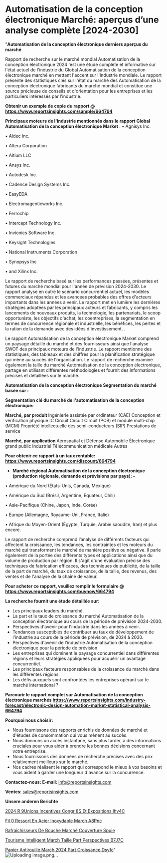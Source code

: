 # Automatisation de la conception électronique Marché: aperçus d’une analyse complète [2024-2030]

"<strong>Automatisation de la conception électronique derniers aperçus du marché</strong>

Rapport de recherche sur le marché mondial Automatisation de la conception électronique 2024 'est une étude complète et informative sur l'état actuel de l'industrie du Global Automatisation de la conception électronique marché en mettant l'accent sur l'industrie mondiale. Le rapport présente des statistiques clés sur l'état du marché des Automatisation de la conception électronique fabricants du marché mondial et constitue une source précieuse de conseils et d'orientation pour les entreprises et les particuliers intéressés par l'industrie.

<strong>Obtenir un exemple de copie du rapport @ <a href=https://www.reportsinsights.com/sample/664794>https://www.reportsinsights.com/sample/664794</a></strong>

<strong>Principaux moteurs de l'industrie mentionnés dans le rapport Global Automatisation de la conception électronique Market</strong> :
• Agnisys Inc.

• Aldec Inc.

• Altera Corporation

• Altium LLC

• Ansys Inc.

• Autodesk Inc.

• Cadence Design Systems Inc.

• EasyEDA

• Electromagenticworks Inc.

• Ferrochip

• Intercept Technology Inc.

• Invionics Software Inc.

• Keysight Technologies

• National Instruments Corporation

• Synopsys Inc

• and Xilinx Inc.

Le rapport de recherche basé sur les performances passées, présentes et futures du marché mondial pour l'année de prévision 2024-2030. Le rapport analyse en outre le scénario concurrentiel actuel, les modèles commerciaux répandus et les avancées probables des offres d'acteurs importants dans les années à venir. Le rapport met en lumière les dernières stratégies adoptées par les principaux acteurs et fabricants, y compris les lancements de nouveaux produits, la technologie, les partenariats, le scoop opportuniste, les objectifs d'achat, les coentreprises, la segmentation en termes de concurrence régionale et industrielle, les bénéfices, les pertes et la ration de la demande avec des idées d'investissement. .

Le rapport Automatisation de la conception électronique Market comprend un paysage détaillé du marché et des fournisseurs ainsi que l'analyse SWOT des principaux moteurs de l'industrie. Le rapport mentionne des statistiques, des tableaux et des chiffres pour la planification stratégique qui mène au succès de l'organisation. Le rapport de recherche examine également la taille du marché Automatisation de la conception électronique, partage en utilisant différentes méthodologies et fournit des informations précises et détaillées sur le marché.

<strong>Automatisation de la conception électronique Segmentation du marché basée sur :</strong>

<strong> Segmentation clé du marché de l'automatisation de la conception électronique: </strong>

<strong> Marché, par produit </strong>
Ingénierie assistée par ordinateur (CAE)
Conception et vérification physique IC
Circuit Circuit Circuit (PCB) et module multi-chip (MCM)
Propriété intellectuelle des semi-conducteurs (SIP)
Prestations de service

<strong> Marché, par application </strong>
Aérospatial et Défense
Automobile
Électronique grand public
Industriel
Télécommunication médicale
Autres

<strong>Pour obtenir ce rapport à un taux rentable: <a href=https://www.reportsinsights.com/discount/664794>https://www.reportsinsights.com/discount/664794</a></strong>
<ul>
  <li><strong>Marché régional Automatisation de la conception électronique (production régionale, demande et prévisions par pays): -</strong></li>
</ul>
• Amérique du Nord (États-Unis, Canada, Mexique)

• Amérique du Sud (Brésil, Argentine, Equateur, Chili)

• Asie-Pacifique (Chine, Japon, Inde, Corée)

• Europe (Allemagne, Royaume-Uni, France, Italie)

• Afrique du Moyen-Orient (Égypte, Turquie, Arabie saoudite, Iran) et plus encore.

Le rapport de recherche comprend l’analyse de différents facteurs qui affectent la croissance, les tendances, les contraintes et les moteurs du marché qui transforment le marché de manière positive ou négative. Il parle également de la portée des différents types et applications ainsi que du volume de production par région. Il s'agit d'une évaluation précise des techniques de fabrication efficaces, des techniques de publicité, de la taille de la part de marché, du taux de croissance, de la taille, des revenus, des ventes et de l'analyse de la chaîne de valeur.

<strong>Pour acheter ce rapport, veuillez remplir le formulaire @   <a href=https://www.reportsinsights.com/buynow/664794>https://www.reportsinsights.com/buynow/664794</a></strong>

<strong>La recherche fournit une étude détaillée sur:</strong>
<ul>
  <li>Les principaux leaders du marché.</li>
  <li>La part et le taux de croissance du marché Automatisation de la conception électronique au cours de la période de prévision 2024-2030.</li>
  <li>Perspectives d'avenir pour l'industrie dans les années à venir.</li>
  <li>Tendances susceptibles de contribuer au taux de développement de l'industrie au cours de la période de prévision, de 2024 à 2030.</li>
  <li>Perspectives d'avenir de l'industrie Automatisation de la conception électronique pour la période de prévision.</li>
  <li>Les entreprises qui dominent le paysage concurrentiel dans différentes régions et leurs stratégies appliquées pour acquérir un avantage concurrentiel.</li>
  <li>Les principaux facteurs responsables de la croissance du marché dans les différentes régions.</li>
  <li>Les défis auxquels sont confrontées les entreprises opérant sur le marché international ?</li>
</ul>

<strong>Parcourir le rapport complet sur Automatisation de la conception électronique marchés <a href=https://www.reportsinsights.com/industry-forecast/electronic-design-automation-market-statistical-analysis-664794>https://www.reportsinsights.com/industry-forecast/electronic-design-automation-market-statistical-analysis-664794</a></strong>

<strong>Pourquoi nous choisir:</strong>
<ul>
  <li>Nous fournissons des rapports enrichis de données de marché et d'études de consommation qui vous mènent au succès.</li>
  <li>Nous donnons un accès instantané, sans plus tarder, à des informations cruciales pour vous aider à prendre les bonnes décisions concernant votre entreprise.</li>
  <li>Nous fournissons des données de recherche précises avec des prix relativement meilleurs sur le marché.</li>
  <li>Nos cadres réalisent le rapport qui correspond le mieux à vos besoins et vous aident à garder une longueur d'avance sur la concurrence.</li>
</ul>
<strong>Contactez-nous:
</strong><strong>E-mail:</strong> <a href=mailto:info@reportsinsights.com>info@reportsinsights.com</a>

<strong>Ventes</strong>: <a href=mailto:sales@reportsinsights.com>sales@reportsinsights.com</a>

<strong>Unsere anderen Berichte</strong>

<a href=https://www.linkedin.com/pulse/2024-r%C3%A9unions-incentives-congr%C3%A8s-et-expositions-ihv4c/>2024 R 9Unions Incentives Congr 8S Et Expositions Ihv4C</a>

<a href=https://www.linkedin.com/pulse/fil-%C3%A0-ressort-en-acier-inoxydable-march%C3%A9-a8pnc/>Fil  0 Ressort En Acier Inoxydable March A8Pnc</a>

<a href=https://www.linkedin.com/pulse/rafraîchisseurs-de-bouche-marché-couverture-spuie/>Rafraîchisseurs De Bouche Marché Couverture Spuie</a>

<a href=https://www.linkedin.com/pulse/tourisme-intelligent-march%C3%A9-taille-part-perspectives-b7j7c/>Tourisme Intelligent March Taille Part Perspectives B7J7C</a>

<a href=https://www.linkedin.com/pulse/papier-antirouille-march%C3%A9-2024-part-croissance-dsyfc/>Papier Antirouille March 2024 Part Croissance Dsyfc</a>"
![Uploading image.png…]()
